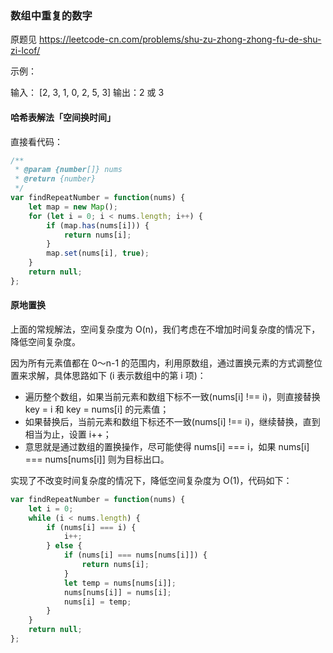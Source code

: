 ### 数组中重复的数字
原题见 https://leetcode-cn.com/problems/shu-zu-zhong-zhong-fu-de-shu-zi-lcof/

示例：

输入：
[2, 3, 1, 0, 2, 5, 3]
输出：2 或 3 

#### 哈希表解法「空间换时间」

直接看代码：
```js
/**
 * @param {number[]} nums
 * @return {number}
 */
var findRepeatNumber = function(nums) {
    let map = new Map();
    for (let i = 0; i < nums.length; i++) {
        if (map.has(nums[i])) {
            return nums[i];
        }
        map.set(nums[i], true);
    }
    return null;
};
```

#### 原地置换
上面的常规解法，空间复杂度为 O(n)，我们考虑在不增加时间复杂度的情况下，降低空间复杂度。

因为所有元素值都在 0～n-1 的范围内，利用原数组，通过置换元素的方式调整位置来求解，具体思路如下 (i 表示数组中的第 i 项)：
- 遍历整个数组，如果当前元素和数组下标不一致(nums[i] !== i)，则直接替换 key = i 和 key = nums[i] 的元素值；
- 如果替换后，当前元素和数组下标还不一致(nums[i] !== i)，继续替换，直到相当为止，设置 i++；
- 意思就是通过数组的置换操作，尽可能使得 nums[i] === i，如果 nums[i] === nums[nums[i]] 则为目标出口。

实现了不改变时间复杂度的情况下，降低空间复杂度为 O(1)，代码如下：

```js
var findRepeatNumber = function(nums) {
    let i = 0;
    while (i < nums.length) {
        if (nums[i] === i) {
            i++;
        } else {
            if (nums[i] === nums[nums[i]]) {
                return nums[i];
            }
            let temp = nums[nums[i]];
            nums[nums[i]] = nums[i];
            nums[i] = temp;
        }
    }
    return null;
};
```